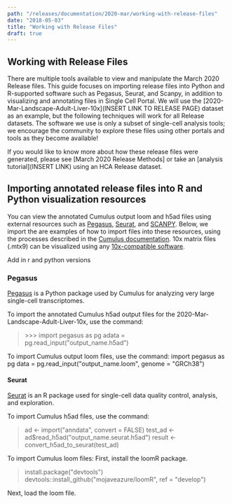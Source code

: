 ```yaml
---
path: "/releases/documentation/2020-mar/working-with-release-files"
date: "2018-05-03"
title: "Working with Release Files"
draft: true
---
```


## Working with Release Files

There are multiple tools available to view and manipulate the March 2020 Release files. This guide focuses on importing release files into Python and R-supported software such as Pegasus, Seurat, and Scanpy, in addition to visualizing and annotating files in Single Cell Portal. We will use the [2020-Mar-Landscape-Adult-Liver-10x](INSERT LINK TO RELEASE PAGE) dataset as an example, but the following techniques will work for all Release datasets. The software we use is only a subset of single-cell analysis tools; we encourage the community to explore these files using other portals and tools as they become available!

If you would like to know more about how these release files were generated, please see [March 2020 Release Methods] or take an [analysis tutorial](INSERT LINK) using an HCA Release dataset. 

## Importing annotated release files into R and Python visualization resources

You can view the annotated Cumulus output loom and h5ad files using external resources such as [Pegasus](https://pegasus.readthedocs.io/en/latest/), [Seurat](https://satijalab.org/seurat/), and [SCANPY](https://github.com/theislab/scanpy). Below, we import the are examples of how to import files into these resources, using the processes described in the [Cumulus documentation](https://cumulus.readthedocs.io/en/latest/cumulus.html#load-cumulus-results-into-pegasus). 10x matrix files (.mtx9) can be visualized using any [10x-compatible software](https://support.10xgenomics.com/single-cell-gene-expression/software/pipelines/latest/output/matrices). 

Add in r and python versions

### Pegasus 
[Pegasus](https://pegasus.readthedocs.io/en/latest/) is a Python package used by Cumulus for analyzing very large single-cell transcriptomes. 

To import the annotated Cumulus h5ad output files for the 2020-Mar-Landscape-Adult-Liver-10x, use the command:

> \>>> import pegasus as pg
adata = pg.read_input("output_name.h5ad")

To import Cumulus output loom files, use the command:
    import pegasus as pg
    data = pg.read_input("output_name.loom", genome = "GRCh38")

#### Seurat 
 [Seurat](https://satijalab.org/seurat/) is an R package used for single-cell data quality control, analysis, and exploration. 

To import Cumulus h5ad files, use the command:
> ad <- import("anndata", convert = FALSE)
> test_ad <- ad$read_h5ad("output_name.seurat.h5ad")
> result <- convert_h5ad_to_seurat(test_ad)

To import Cumulus loom files:
First, install the loomR package. 
> install.package("devtools")
> devtools::install_github("mojaveazure/loomR", ref = "develop")

Next, load the loom file.

